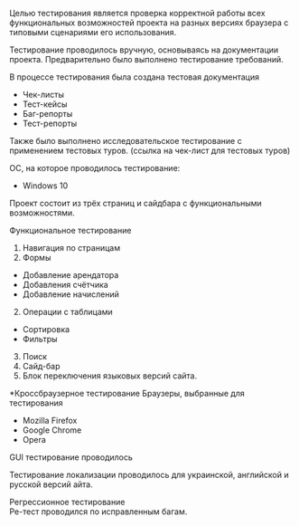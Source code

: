 Целью тестирования является проверка корректной работы всех функциональных возможностей проекта на разных версиях браузера с типовыми сценариями его использования.

Тестирование проводилось вручную, основываясь на документации проекта. 
Предварительно было выполнено тестирование требований.

В процессе тестирования была создана тестовая документация
- Чек-листы
- Тест-кейсы
- Баг-репорты
- Тест-репорты

Также было выполнено исследовательское тестирование с применением тестовых туров.
(ссылка на чек-лист для тестовых туров)

ОС, на которое проводилось тестирование:
- Windows 10

Проект состоит из трёх страниц и сайдбара с функциональными возможностями. 	

Функциональное тестирование
1. Навигация по страницам
1. Формы
- Добавление арендатора
- Добавления счётчика
- Добавление начислений
2. Операции с таблицами
- Сортировка
- Фильтры
3. Поиск
4. Сайд-бар 
5. Блок переключения языковых версий сайта. 

*Кроссбраузерное тестирование
Браузеры, выбранные для тестирования
- Mozilla Firefox
- Google Chrome
- Opera

GUI тестирование проводилось 

Тестирование локализации проводилось для украинской, английской и русской версий айта. 




Регрессионное тестирование  
Ре-тест проводился по исправленным багам. 



